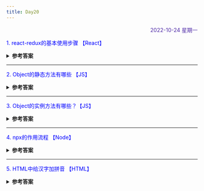 ```yaml
---
title: Day20
---
```


<div align="right" style="color:#512DA8">2022-10-24 星期一</div>

>

<p style="color:blue">1. react-redux的基本使用步骤 【React】</p>
<details>
<summary><b>参考答案</b></summary>

[代码仓库](https://github.dev/liugezhou/react-redux)
1. 依赖包为`redux` `react-redux`
2. 项目主文件使用`react-redux`的`Provider`组件，将`store`传入
```jsx
import {Provider} from 'react-redux';
const App = ({
  <Provider store="store">{Component}</Provider>
})
```
3. store的定义是:使用 `redux`的`createStore`方法将`reducer`传入   
4. reducer的内容是返回一个函数，通过参数state和action返回一个对象
4. 在包装的组件中要使用store，需要使用`react-redux`的`connect`方法，作用是将组件与store联系在一起  
5. connect方法接收四个参数:`mapStateToProps`、`mapDispatchToProps`、`mergeProps`、`options` 


</details>

<hr/>
<p style="color:blue">2. Object的静态方法有哪些 【JS】 </p>
<details>
<summary><b>参考答案</b></summary>

| 属性                                        | 说明                                     |
| ------------------------------------------- | ---------------------------------------- |
| Object.keys(obj)                            | 返回对象自身的所有可遍历属性             |
| for(let v of Object.values(obj)){}          | 配合 for...of 使用，遍历对象的值         |
| for(let [k,v] of Object.entries(obj)){}      | 配合 for...of 使用，遍历键值对           |
| Object.getOwnPropertyNames(obj)             | 返回对象自身的所有属性(包括不可遍历的)   |
| Object.getOwnPropertyDescriptors(obj)       | 返回该对象所有属性的描述对象             |
| Object.getOwnPropertyDescriptor(obj,'name') | 返回该对象'name'属性的描述对象           |
| Object.defineProperty(obj,'a',{})           | 通过描述对象，定义对象某个属性的配置     |
| object.defineProperties(obj,{})             | 通过描述对象 ，定义对象的多个属性配置    |
| Object.preventExtensions(obj)               | 阻止对象可扩展                           |
| Object.isExtensible(obj)                    | 判断一个对象是否可扩展                   |
| Object.seal(obj)                            | 禁止对象的配置                           |
| Object.isSealed(obj)                        | 判断对象是否可配置                       |
| Object.getPrototypeOf(obj)                  | 获取参数对象的原型                       |
| Object.setPrototypeOf(target,source)        | 为参数对象设置其原型对象                 |
| Object.create(obj)                          | 传入的参数为创建对象的原型               |
| Object.is(a,b)                              | 判断两个参数是否完全相等                 |
| Object.assign(target,source)                | 将 source 的自有可枚举属性复制到模板对象 |

</details>

<hr/>
<p style="color:blue">3. Object的实例方法有哪些？【JS】</p>
<details>
<summary><b>参考答案</b></summary>

| 属性                                    | 说明                               |
| --------------------------------------- | ---------------------------------- |
| Object.prototype.valueOf()              | 返回当前对象所对应的值             |
| Object.prototype.toString()             | 返回当前对象所对应的字符串         |
| Object.prototype.toLocaleString()       | 返回当前对象对应的本地字符串形式   |
| Object.prototype.hasOwnProperty('foo')  | 判断某个属性是否为自身的属性       |
| Object.prototype.isPrototypeOf()        | 判断当前对象是否为另一个对象的原型 |
| Object.prototype.propertyIsEnumerable() | 判断对象的某个属性是否可以枚举     |

</details>

<hr/>
<p style="color:blue">4. npx的作用流程 【Node】</p>

<details>
<summary><b>参考答案</b></summary>

npm 的 5.2 版本（发布于 2017 年 7 月）开始可用，npx 的作用流程是：
1. 首先 会自动查找当前依赖包中的可执行文件
2. 如果找不到，就会去 PATH 里找。
3. 如果依然找不到，就会帮你安装。
4. 使用完后，帮你卸载。

例如:本地的create-react-app不需要再安装了，直接`npx create-react-app projectName`

</details>

<hr/>
<p style="color:blue">5. HTML中给汉字加拼音 【HTML】</p>

<details>
<summary><b>参考答案</b></summary>

```html
<ruby>
  使用ruby标签
  <rt>shi yong r u b y biao qian</rt>
</ruby>
```
<ruby>
  使用ruby标签,内部使用rt
  <rt>shi yong ruby  biao qian,nei bu shi yong rt</rt>
</ruby>
</details>

<comment/>

